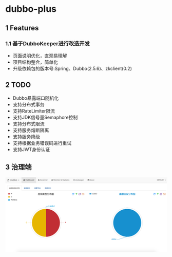 # dubbo-plus

## 1 Features
### 1.1 基于DubboKeeper进行改造开发

+ 页面说明优化，直观易理解
+ 项目结构整合，简单化
+ 升级依赖包的版本号:Spring、Dubbo(2.5.6)、zkclient(0.2)


## 2 TODO

+ Dubbo暴露端口随机化
+ 支持分布式事务
+ 支持RateLimiter限流
+ 支持JDK信号量Semaphore控制
+ 支持分布式限流
+ 支持服务熔断隔离
+ 支持服务降级
+ 支持根据业务错误码进行重试
+ 支持JWT身份认证

## 3 治理端

![main.png](main.png)
